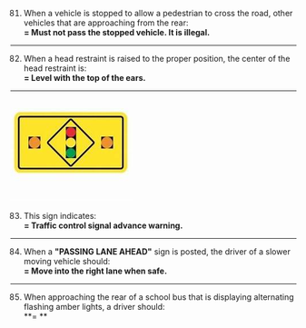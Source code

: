 81. When a  vehicle is stopped to allow a pedestrian to cross the road, other vehicles that are approaching from the rear:  
    **= Must not pass the stopped vehicle. It is illegal.**
---
82. When a head restraint is raised to the proper position, the center of the head restraint is:  
    **= Level with the top of the ears.**
---
![advance warning](https://github.com/tamunoWoks/drivers_assessment/blob/main/images/advance_warning.jfif)

83. This sign indicates:  
    **= Traffic control signal advance warning.**
---
84. When a **"PASSING LANE AHEAD"** sign is posted, the driver of a slower moving vehicle should:  
    **= Move into the right lane when safe.**
---
85. When approaching the rear of a school bus that is displaying alternating flashing amber lights, a driver should:  
    **= **
